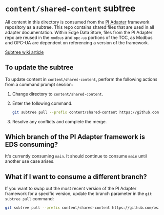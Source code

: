 # `content/shared-content` subtree

All content in this directory is consumed from the [PI Adapter](https://github.com/osisoft/PI-Adapter) framework repository as a subtree. This repo contains shared files that are used in all adapter documentation. Within Edge Data Store, files from the PI Adapter repo are reused in the `modbus` and `opc-ua` portions of the TOC, as Modbus and OPC-UA are dependent on referencing a version of the framework.

[Subtree wiki article](https://dev.azure.com/osieng/engineering/_wiki/wikis/team-content/25155/Documentation-Frameworks?anchor=how-do-i-use-a-documentation-framework-in-my-new-document%3F)

## To update the subtree

To update content in `content/shared-content`, perform the following actions from a command prompt session:

1. Change directory to `content/shared-content`.

1. Enter the following command. 

    ```bash
    git subtree pull --prefix content/shared-content https://github.com/osisoft/PI-Adapter main --squash
	```

1. Resolve any conflicts and complete the merge.

## Which branch of the PI Adapter framework is EDS consuming?

It's currently consuming `main`. It should continue to consume `main` until another use case arises.

## What if I want to consume a different branch?

If you want to swap out the most recent version of the PI Adapter framework for a specific version, update the branch parameter in the `git subtree pull` command:

```bash
git subtree pull --prefix content/shared-content https://github.com/osisoft/PI-Adapter <CUSTOM_BRANCH> --squash
```